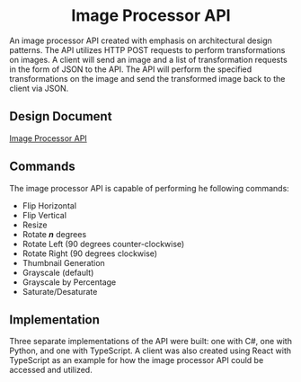 <h1 align="center">Image Processor API</h1>

An image processor API created with emphasis on architectural design patterns. The API utilizes HTTP POST requests to perform transformations on images. A client will send an image and a list of transformation requests in the form of JSON to the API. The API will perform the specified transformations on the image and send the transformed image back to the client via JSON.

## Design Document 

[Image Processor API](ImageProcessorAPI.pdf)

## Commands

The image processor API is capable of performing he following commands:
* Flip Horizontal
* Flip Vertical
* Resize
* Rotate _**n**_ degrees
* Rotate Left (90 degrees counter-clockwise)
* Rotate Right (90 degrees clockwise)
* Thumbnail Generation
* Grayscale (default)
* Grayscale by Percentage
* Saturate/Desaturate

## Implementation

Three separate implementations of the API were built: one with C#, one with Python, and one with TypeScript. A client was also created using React with TypeScript as an example for how the image processor API could be accessed and utilized.

